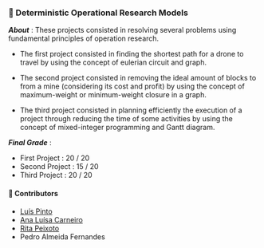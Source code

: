 ### :pushpin: Deterministic Operational Research Models

***About*** : These projects consisted in resolving several problems using fundamental principles of operation research.

- The first project consisted in finding the shortest path for a drone to travel by using the concept of eulerian circuit and graph.  

- The second project consisted in removing the ideal amount of blocks to from a mine (considering its cost and profit) by using the concept of maximum-weight or minimum-weight closure in a graph.  

- The third project consisted in planning efficiently the execution of a project through reducing the time of some activities by using the concept of mixed-integer programming and Gantt diagram. 

***Final Grade*** : 
  - First Project  : 20 / 20
  - Second Project : 15 / 20
  - Third Project  : 20 / 20

#### :handshake: Contributors 
- [Luís Pinto](https://github.com/L-Pinto)
- [Ana Luísa Carneiro](https://github.com/Analucar)
- [Rita Peixoto](https://github.com/rita-peixoto)
- Pedro Almeida Fernandes
